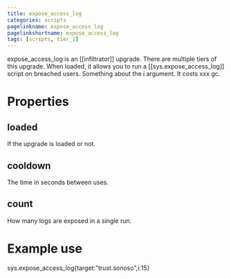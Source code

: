 ```yaml
---
title: expose_access_log
categories: scripts
pagelinkname: expose_access_log
pagelinkshortname: expose_access_log
tags: [scripts, tier_1]
---
```


expose_access_log is an [[infiltrator]] upgrade. There are multiple tiers of this upgrade. When loaded, it allows you to run a [[sys.expose_access_log]] script on breached users. Something about the i argument. It costs xxx gc.

# Properties

## loaded

If the upgrade is loaded or not.

## cooldown

The time in seconds between uses.

## count

How many logs are exposed in a single run.

# Example use

sys.expose_access_log{target:"trust.sonoso",i:15}

